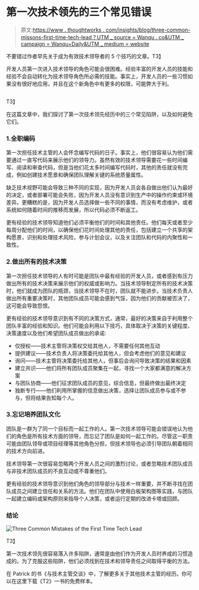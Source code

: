 # 第一次技术领先的三个常见错误

> 原文:[https://www . thoughtworks . com/insights/blog/three-common-missons-first-time-tech-lead？UTM _ source = Wanqu . co&UTM _ campaign = Wanqu+Daily&UTM _ medium = website](https://www.thoughtworks.com/insights/blog/three-common-mistakes-first-time-tech-lead?utm_source=wanqu.co&utm_campaign=Wanqu+Daily&utm_medium=website)

不要错过作者早先关于成为有效技术领导者的 5 个技巧的文章。T3】

开发人员第一次进入技术领导的角色可能会很困难。经验丰富的开发人员的技能和经验不会自动转化为技术领导角色所必需的技能。事实上，开发人员的一些习惯如果没有很好地应用，并且在这个新角色中有更多的权限，可能弊大于利。

<noscript><img alt="" class="image-retina_ready" src="../Images/b7edb76334b896455b9fc353158297bd.png" data-original-src="https://insights-images.thoughtworks.com/ArticleImages001_d3d8f0ab9fc78fe632ba878b1ea0ee9a.png"/></noscript>

T3】

在这篇文章中，我们探讨了第一次技术领先经历中的三个常见陷阱，以及如何避免它们。

### 1.全职编码

第一次担任技术主管的人会怀念编写代码的日子。事实上，他们很容易认为他们需要通过一直写代码来展示他们的领导力。虽然有效的技术领导需要花一些时间编写、阅读和审查代码，但是当他们花太多时间编写代码时，其他的责任就没有完成，例如创建技术愿景和确保团队理解关键的系统质量属性。

缺乏技术视野可能会导致三种不同的实现，因为开发人员会各自做出他们认为最好的决定，或者部署可能会失败，因为开发人员没有意识到生产中的操作约束或环境差异。更糟糕的是，因为开发人员选择做一些不同的事情，而没有考虑维护，或者系统如何随着时间的推移而发展，所以代码必须不断返工。

更有经验的技术领导知道他们必须平衡他们的时间和其他责任。他们每天或者至少每周分配他们的时间，以确保他们花时间处理其他的责任，包括建立一个共享的架构愿景，识别和处理技术风险，参与计划会议，以及关注团队和代码的内聚性和一致性。

### 2.做出所有的技术决策

第一次担任技术领导的人有时可能是团队中最有经验的开发人员，或者感到有压力做出所有的技术决策来展示他们的权威或影响力。当技术领导制定所有的技术决策时，他们就成为团队的瓶颈，当技术领导不在时，团队就不能进步。当技术负责人做出所有重要决策时，其他团队成员可能会感到气馁，因为他们的贡献被否决了，这可能会导致怨恨。

更有经验的技术领导意识到有不同的决策方式，通常，最好的决策来自于利用整个团队丰富的经验和知识。他们可能会利用以下技巧，具体取决于决策的关键程度、决策速度以及他们希望团队成员做出的承诺:

*   仅授权——技术主管将决策权交给其他人，不需要任何其他互动
*   提供建议——技术负责人将决策委托给其他人，但会考虑他们的意见和建议
*   询问——技术主管将决策委托给其他人，但事后会询问导致决策的结果和因素
*   建立共识——他们将所有团队成员聚集在一起，寻找一个大家都满意的解决方案
*   与团队协商——他们征求团队成员的意见，综合信息，但最终做出最终决定
*   独断专行——他们利用所掌握的信息做出决策，选择让团队成员参与或不参与，但将结果告知每个人。

### 3.忘记培养团队文化

团队是一群为了同一个目标而一起工作的人。第一次技术领导可能会错误地认为他们的角色是所有技术方面的领导，而忘记了团队是如何一起工作的。尽管这一职责可能由团队领导或项目经理等其他角色分担，但技术领导也必须引导团队朝着相同的技术方向前进。

技术领导第一次很容易忽略两个开发人员之间的激烈讨论，或者忽略技术团队成员与非技术团队成员的不良互动或不尊重他们。

更有经验的技术领导意识到他们角色的领导部分与技术一样重要，并不断寻找在团队成员之间建立信任和关系的方法。他们在团队中使用白板架构图等实践，与团队一起建立编码或架构原则来指导个人决策，或者运行定期的改进卡塔或回顾。

### 结论

<noscript><img alt="Three Common Mistakes of the First Time Tech Lead" class="image-retina_ready" src="../Images/7e35725c980db3b6982e451535aa86cd.png" data-original-src="https://insights-images.thoughtworks.com/mistake876597_1920_848b05bba23d870d49437e1e55c94558.jpg"/></noscript>

T3】

第一次技术领先很容易落入许多陷阱，通常是由他们作为开发人员时养成的习惯造成的。为了克服这些陷阱，他们必须找到在技术和领导责任之间取得平衡的方法。

在 Patrick 的书《与技术主管交谈》中，了解更多关于其他技术主管的经历。你可以在这里下载《T2》一书的免费样本。​